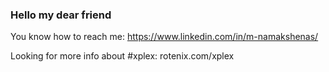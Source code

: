 ### Hello my dear friend
You know how to reach me: https://www.linkedin.com/in/m-namakshenas/

Looking for more info about #xplex: rotenix.com/xplex

<!-- XPLEX-PUSH-HISTORY-START -->
<!-- XPLEX-PUSH-HISTORY-END -->


